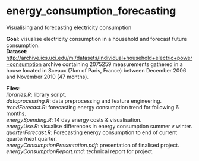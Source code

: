 # energy_consumption_forecasting
Visualising and forecasting electricity consumption

**Goal**: visualise electricity consumption in a household and forecast future consumption.  
**Dataset**: http://archive.ics.uci.edu/ml/datasets/Individual+household+electric+power+consumption  archive containing 2075259 measurements gathered in a house located in Sceaux (7km of Paris, France) between December 2006 and November 2010 (47 months). 

**Files**:  
*libraries.R*: library script.  
*dataprocessing.R*: data preprocessing and feature engineering.  
*trendForecast.R*: forecasting energy consumption trend for following 6 months.  
*energySpending.R*: 14 day energy costs & visualisation.  
*energyUse.R*: visualise differences in energy consumption summer v winter.  
*quarterForecast.R*: Forecasting energy consumption to end of current quarter/next quarter.  
*energyConsumptionPresentation.pdf*: presentation of finalised project.  
*energyConsumptionReport.rmd*: technical report for project.  
